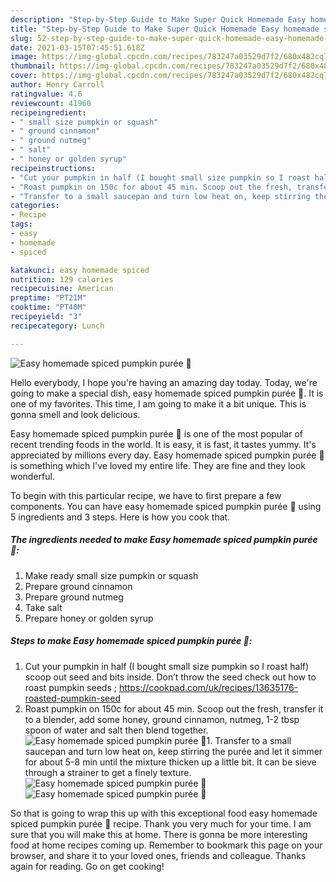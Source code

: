 ```yaml
---
description: "Step-by-Step Guide to Make Super Quick Homemade Easy homemade spiced pumpkin purée 🎃"
title: "Step-by-Step Guide to Make Super Quick Homemade Easy homemade spiced pumpkin purée 🎃"
slug: 52-step-by-step-guide-to-make-super-quick-homemade-easy-homemade-spiced-pumpkin-puree
date: 2021-03-15T07:45:51.618Z
image: https://img-global.cpcdn.com/recipes/783247a03529d7f2/680x482cq70/easy-homemade-spiced-pumpkin-puree-recipe-main-photo.jpg
thumbnail: https://img-global.cpcdn.com/recipes/783247a03529d7f2/680x482cq70/easy-homemade-spiced-pumpkin-puree-recipe-main-photo.jpg
cover: https://img-global.cpcdn.com/recipes/783247a03529d7f2/680x482cq70/easy-homemade-spiced-pumpkin-puree-recipe-main-photo.jpg
author: Henry Carroll
ratingvalue: 4.6
reviewcount: 41960
recipeingredient:
- " small size pumpkin or squash"
- " ground cinnamon"
- " ground nutmeg"
- " salt"
- " honey or golden syrup"
recipeinstructions:
- "Cut your pumpkin in half (I bought small size pumpkin so I roast half) scoop out seed and bits inside. Don’t throw the seed check out how to roast pumpkin seeds ; https://cookpad.com/uk/recipes/13635176-roasted-pumpkin-seed"
- "Roast pumpkin on 150c for about 45 min. Scoop out the fresh, transfer it to a blender, add some honey, ground cinnamon, nutmeg, 1-2 tbsp spoon of water and salt then blend together."
- "Transfer to a small saucepan and turn low heat on, keep stirring the purée and let it simmer for about 5-8 min until the mixture thicken up a little bit. It can be sieve through a strainer to get a finely texture."
categories:
- Recipe
tags:
- easy
- homemade
- spiced

katakunci: easy homemade spiced 
nutrition: 129 calories
recipecuisine: American
preptime: "PT21M"
cooktime: "PT40M"
recipeyield: "3"
recipecategory: Lunch

---
```



![Easy homemade spiced pumpkin purée 🎃](https://img-global.cpcdn.com/recipes/783247a03529d7f2/680x482cq70/easy-homemade-spiced-pumpkin-puree-recipe-main-photo.jpg)

Hello everybody, I hope you're having an amazing day today. Today, we're going to make a special dish, easy homemade spiced pumpkin purée 🎃. It is one of my favorites. This time, I am going to make it a bit unique. This is gonna smell and look delicious.



Easy homemade spiced pumpkin purée 🎃 is one of the most popular of recent trending foods in the world. It is easy, it is fast, it tastes yummy. It's appreciated by millions every day. Easy homemade spiced pumpkin purée 🎃 is something which I've loved my entire life. They are fine and they look wonderful.


To begin with this particular recipe, we have to first prepare a few components. You can have easy homemade spiced pumpkin purée 🎃 using 5 ingredients and 3 steps. Here is how you cook that.

<!--inarticleads1-->

##### The ingredients needed to make Easy homemade spiced pumpkin purée 🎃:

1. Make ready  small size pumpkin or squash
1. Prepare  ground cinnamon
1. Prepare  ground nutmeg
1. Take  salt
1. Prepare  honey or golden syrup




<!--inarticleads2-->

##### Steps to make Easy homemade spiced pumpkin purée 🎃:

1. Cut your pumpkin in half (I bought small size pumpkin so I roast half) scoop out seed and bits inside. Don’t throw the seed check out how to roast pumpkin seeds ; https://cookpad.com/uk/recipes/13635176-roasted-pumpkin-seed
1. Roast pumpkin on 150c for about 45 min. Scoop out the fresh, transfer it to a blender, add some honey, ground cinnamon, nutmeg, 1-2 tbsp spoon of water and salt then blend together.
<img src="//assets-global.cpcdn.com/assets/icons/button_play-2c75c40dde080a61004c1f40b05d8f140eaff45d7e9e6481dc71c63d2e7c4909.png" alt="Easy homemade spiced pumpkin purée 🎃">1. Transfer to a small saucepan and turn low heat on, keep stirring the purée and let it simmer for about 5-8 min until the mixture thicken up a little bit. It can be sieve through a strainer to get a finely texture.
<img src="//assets-global.cpcdn.com/assets/icons/button_play-2c75c40dde080a61004c1f40b05d8f140eaff45d7e9e6481dc71c63d2e7c4909.png" alt="Easy homemade spiced pumpkin purée 🎃"><img src="//assets-global.cpcdn.com/assets/icons/button_play-2c75c40dde080a61004c1f40b05d8f140eaff45d7e9e6481dc71c63d2e7c4909.png" alt="Easy homemade spiced pumpkin purée 🎃">



So that is going to wrap this up with this exceptional food easy homemade spiced pumpkin purée 🎃 recipe. Thank you very much for your time. I am sure that you will make this at home. There is gonna be more interesting food at home recipes coming up. Remember to bookmark this page on your browser, and share it to your loved ones, friends and colleague. Thanks again for reading. Go on get cooking!
